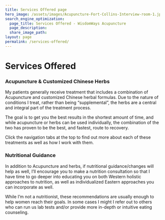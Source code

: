 ```yaml
---
title: Services Offered page
hero_image: /assets/images/Acupuncture-Fort-Collins-Interview-room-1.jpg
search_engine_optimization:
  page_title: Services Offered - WisdomWays Acupuncture
  page_description:
  share_image_path:
layout: page
permalink: /services-offered/
---
```


# Services Offered

### Acupuncture & Customized Chinese Herbs

My patients generally receive treatment that includes a combination of Acupuncture and customized Chinese herbal formulas. Due to the nature of conditions I treat, rather than being “supplemental”, the herbs are a central and integral part of the treatment process.

The goal is to get you the best results in the shortest amount of time, and while acupuncture or herbs can be used individually, the combination of the two has proven to be the best, and fastest, route to recovery.

Click the navigation tabs at the top to find out more about each of these treatments as well as how I work with them.

### Nutritional Guidance

In addition to Acupuncture and herbs, if nutritional guidance/changes will help as well, I’ll encourage you to make a nutrition consultation so that I have time to go deeper into educating you on both Western holistic approaches to nutrition, as well as individualized Eastern approaches you can incorporate as well.

While I’m not a nutritionist, these recommendations are usually enough to help women reach their goals. In some cases I might I refer out to others who can run us lab tests and/or provide more in-depth or intuitive eating counseling.